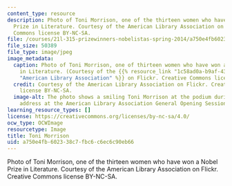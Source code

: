 ```yaml
---
content_type: resource
description: Photo of Toni Morrison, one of the thirteen women who have won a Nobel
  Prize in Literature. Courtesy of the American Library Association on Flickr.  Creative
  Commons license BY-NC-SA.
file: /courses/21l-315-prizewinners-nobelistas-spring-2014/a750e4fb602338c7fbc6c6ec6c90eb66_21l-315s14.jpg
file_size: 50389
file_type: image/jpeg
image_metadata:
  caption: Photo of Toni Morrison, one of thirteen women who have won a Nobel Prize
    in Literature. (Courtesy of the {{% resource_link "1c58ad0a-b9af-4372-a011-a32d46ed81d5"
    "American Library Association" %}} on Flickr. Creative Commons license BY-NC-SA.)
  credit: Courtesy of the American Library Association on Flickr. Creative Commons
    license BY-NC-SA.
  image-alt: The photo shows a smiling Toni Morrison at the podium during her keynote
    address at the American Library Association General Opening Session in 2010.
learning_resource_types: []
license: https://creativecommons.org/licenses/by-nc-sa/4.0/
ocw_type: OCWImage
resourcetype: Image
title: Toni Morrison
uid: a750e4fb-6023-38c7-fbc6-c6ec6c90eb66
---
```

Photo of Toni Morrison, one of the thirteen women who have won a Nobel Prize in Literature. Courtesy of the American Library Association on Flickr.  Creative Commons license BY-NC-SA.